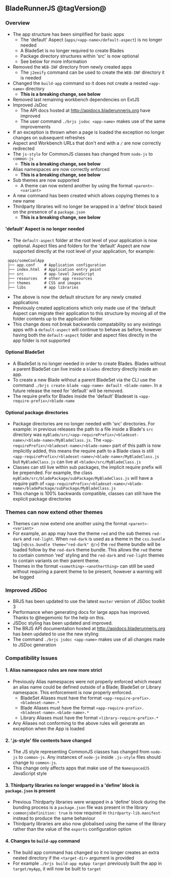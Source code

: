## BladeRunnerJS @tagVersion@

### Overview

- The app structure has been simplified for basic apps
  - The 'default' Aspect (`apps/<app-name>/default-aspect`) is no longer needed
  - A BladeSet is no longer required to create Blades
  - Package directory structures within 'src' is now optional
  - See below for more information
- Removed the `WEB-INF` directory from newly created apps
  - The `j2eeify` command can be used to create the `WEB-INF` directory it is needed
- Changed the `build-app` command so it does not create a nested `<app-name>` directory
  - **This is a breaking change, see below**
- Removed last remaining workbench dependencies on ExtJS
- Improved JsDoc
  - The API docs hosted at http://apidocs.bladerunnerjs.org have improved
  - The user command `./brjs jsdoc <app-name>` makes use of the same improvements
- If an exception is thrown when a page is loaded the exception no longer changes on subsequent refreshes
- Aspect and Workbench URLs that don't end with a `/` are now correctly redirected
- The `js-style` for CommonJS classes has changed from `node-js` to `common-js`
  - **This is a breaking change, see below**
- Alias namespaces are now correctly enforced
  - **This is a breaking change, see below**
- Sub themes are now supported
  - A theme can now extend another by using the format `<parent>-<variant>`
- A new command has been created which allows copying themes to a new name
- Thirdparty libraries will no longer be wrapped in a 'define' block based on the presence of a `package.json`
  - **This is a breaking change, see below**


#### 'default' Aspect is no longer needed

- The `default-aspect` folder at the root level of your application is now optional. Aspect files and folders for the 'default' Aspect are now supported directly at the root level of your application, for example:

```
 apps/someCoolApp
 ├── app.conf    # Application configuration
 ├── index.html  # Application entry point
 ├── src         # app-level JavaScript
 ├── resources   # other app resources
 ├── themes      # CSS and images
 ├── libs        # app libraries
```

- The above is now the default structure for any newly created applications
- Previously created applications which only made use of the 'default Aspect can migrate their application to this structure by moving all of the folder contents up to the application folder
- This change does not break backwards compatability so any existings apps with a `default-aspect` will continue to behave as before, however having both the `default-aspect` folder and aspect files directly in the app folder is not supported

#### Optional BladeSet

- A BladeSet is no longer needed in order to create Blades. Blades without a parent BladeSet can live inside a `blades` directory directly inside an app.
- To create a new Blade without a parent BladeSet via the CLI use the command `./brjs create-blade <app-name> default <blade-name>`. In a future release the need for 'default' will be removed.
- The require prefix for Blades inside the 'default' Bladeset is `<app-require-prefix>/<blade-name`


#### Optional package directories

- Package directories are no longer needed with 'src' directories. For example: in previous releases the path to a file inside a Blade's `src` directory was `myBlade/src/<app-requirePrefix>/<bladeset-name>/<blade-name>/MyBladeClass.js`. The `<app-requirePrefix>/<bladeset-name>/<blade-name>` part of this path is now implicitly added, this means the require path to a Blade class is still `<app-requirePrefix>/<bladeset-name>/<blade-name>/MyBladeClass.js` but `MyBladeClass.js` can live at `<blade>/src/MyBladeClass.js`
- Classes can stil live within sub packages, the implicit require prefix will be prepended. For example, the class `myBlade/src/bladePackage/subPackage/MyBladeClass.js` will have a require path of `<app-requirePrefix>/<bladeset-name>/<blade-name>/bladePackage/subPackage/MyBladeClass.js`
- This change is 100% backwards compatible, classes can still have the explicit package directories

### Themes can now extend other themes

- Themes can now extend one another using the format `<parent>-<variant>`
- For example, an app may have the theme `red` and the sub themes `red-dark` and `red-light`. When `red-dark` is used as a theme in the `css.bundle` tag (`<@css.bundle theme="red-dark" @/>`) the `red` theme bundle will be loaded follow by the `red-dark` theme bundle. This allows the `red` theme to contain common 'red' styling and the `red-dark` and `red-light` themes to contain variants on their parent theme.
- Themes in the format `<something>-<anotherthing>` can still be used without requiring a parent theme to be present, however a warning will be logged

### Improved JSDoc

- BRJS has been updated to use the latest `master` version of JSDoc toolkit 3
- Performance when generating docs for large apps has improved. Thanks to @hegemonic for the help on this.
- JSDoc styling has been updated and improved.
- The BRJS API documentation hosted at http://apidocs.bladerunnerjs.org has been updated to use the new styling
- The command `./brjs jsdoc <app-name>` makes use of all changes made to JSDoc generation

### Compatibility Issues

#### 1. Alias namespace rules are now more strict

- Previously Alias namespaces were not properly enforced which meant an alias name could be defined outside of a Blade; BladeSet or Library namespace. This enforcement is now properly enforced.
  - BladeSet Aliases must have the format `<app-require-prefix>.<bladeset-name>.*`
  - Blade Aliases must have the format `<app-require-prefix>.<bladeset-name>.<blade-name>.*`
  - Library Aliases must have the format `<library-require-prefix>.*`
- Any Aliases not conforming to the above rules will generate an exception when the App is loaded

#### 2. '.js-style' file contents have changed

- The JS style representing CommonJS classes has changed from `node-js` to `common-js`. Any instances of `node-js` inside `.js-style` files should change to `common-js`.
- This change only affects apps that make use of the `NamespacedJS` JavaScript style

#### 3. Thirdparty libraries no longer wrapped in a 'define' block is `package.json` is present

- Previous Thirdparty libraries were wrapped in a 'define' block during the bunding process is a `package.json` file was present in the library
- `commonjsDefinition: true` is now required in `thirdparty-lib.manifest` instead to produce the same behaviour
- Thirdparty libraries are also now globalised using the name of the library rather than the value of the `exports` configuration option

#### 4. Changes to `build-app` command

- The build app command has changed so it no longer creates an extra nested directory if the `<target-dir>` argument is provided
- For example `./brjs build-app myApp target` previously built the app in `target/myApp`, it will now be built to `target`

